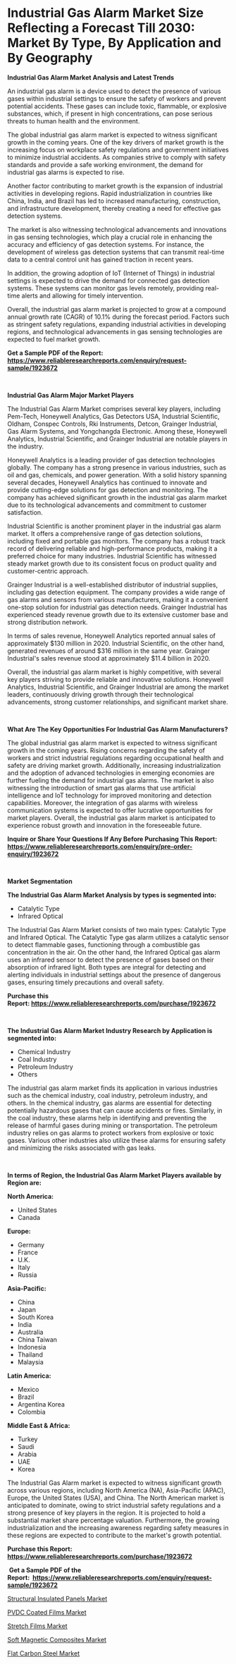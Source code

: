 <p><h1>Industrial Gas Alarm Market Size Reflecting a Forecast Till 2030: Market By Type, By Application and By Geography</h1></p><p><strong>Industrial Gas Alarm Market Analysis and Latest Trends</strong></p>
<p><p>An industrial gas alarm is a device used to detect the presence of various gases within industrial settings to ensure the safety of workers and prevent potential accidents. These gases can include toxic, flammable, or explosive substances, which, if present in high concentrations, can pose serious threats to human health and the environment.</p><p>The global industrial gas alarm market is expected to witness significant growth in the coming years. One of the key drivers of market growth is the increasing focus on workplace safety regulations and government initiatives to minimize industrial accidents. As companies strive to comply with safety standards and provide a safe working environment, the demand for industrial gas alarms is expected to rise.</p><p>Another factor contributing to market growth is the expansion of industrial activities in developing regions. Rapid industrialization in countries like China, India, and Brazil has led to increased manufacturing, construction, and infrastructure development, thereby creating a need for effective gas detection systems.</p><p>The market is also witnessing technological advancements and innovations in gas sensing technologies, which play a crucial role in enhancing the accuracy and efficiency of gas detection systems. For instance, the development of wireless gas detection systems that can transmit real-time data to a central control unit has gained traction in recent years.</p><p>In addition, the growing adoption of IoT (Internet of Things) in industrial settings is expected to drive the demand for connected gas detection systems. These systems can monitor gas levels remotely, providing real-time alerts and allowing for timely intervention.</p><p>Overall, the industrial gas alarm market is projected to grow at a compound annual growth rate (CAGR) of 10.1% during the forecast period. Factors such as stringent safety regulations, expanding industrial activities in developing regions, and technological advancements in gas sensing technologies are expected to fuel market growth.</p></p>
<p><strong>Get a Sample PDF of the Report:&nbsp; <a href="https://www.reliableresearchreports.com/enquiry/request-sample/1923672">https://www.reliableresearchreports.com/enquiry/request-sample/1923672</a></strong></p>
<p>&nbsp;</p>
<p><strong>Industrial Gas Alarm Major Market Players</strong></p>
<p><p>The Industrial Gas Alarm Market comprises several key players, including Pem-Tech, Honeywell Analytics, Gas Detectors USA, Industrial Scientific, Oldham, Conspec Controls, Rki Instruments, Detcon, Grainger Industrial, Gas Alarm Systems, and Yongchangda Electronic. Among these, Honeywell Analytics, Industrial Scientific, and Grainger Industrial are notable players in the industry.</p><p>Honeywell Analytics is a leading provider of gas detection technologies globally. The company has a strong presence in various industries, such as oil and gas, chemicals, and power generation. With a solid history spanning several decades, Honeywell Analytics has continued to innovate and provide cutting-edge solutions for gas detection and monitoring. The company has achieved significant growth in the industrial gas alarm market due to its technological advancements and commitment to customer satisfaction.</p><p>Industrial Scientific is another prominent player in the industrial gas alarm market. It offers a comprehensive range of gas detection solutions, including fixed and portable gas monitors. The company has a robust track record of delivering reliable and high-performance products, making it a preferred choice for many industries. Industrial Scientific has witnessed steady market growth due to its consistent focus on product quality and customer-centric approach.</p><p>Grainger Industrial is a well-established distributor of industrial supplies, including gas detection equipment. The company provides a wide range of gas alarms and sensors from various manufacturers, making it a convenient one-stop solution for industrial gas detection needs. Grainger Industrial has experienced steady revenue growth due to its extensive customer base and strong distribution network.</p><p>In terms of sales revenue, Honeywell Analytics reported annual sales of approximately $130 million in 2020. Industrial Scientific, on the other hand, generated revenues of around $316 million in the same year. Grainger Industrial's sales revenue stood at approximately $11.4 billion in 2020.</p><p>Overall, the industrial gas alarm market is highly competitive, with several key players striving to provide reliable and innovative solutions. Honeywell Analytics, Industrial Scientific, and Grainger Industrial are among the market leaders, continuously driving growth through their technological advancements, strong customer relationships, and significant market share.</p></p>
<p>&nbsp;</p>
<p><strong>What Are The Key Opportunities For Industrial Gas Alarm Manufacturers?</strong></p>
<p><p>The global industrial gas alarm market is expected to witness significant growth in the coming years. Rising concerns regarding the safety of workers and strict industrial regulations regarding occupational health and safety are driving market growth. Additionally, increasing industrialization and the adoption of advanced technologies in emerging economies are further fueling the demand for industrial gas alarms. The market is also witnessing the introduction of smart gas alarms that use artificial intelligence and IoT technology for improved monitoring and detection capabilities. Moreover, the integration of gas alarms with wireless communication systems is expected to offer lucrative opportunities for market players. Overall, the industrial gas alarm market is anticipated to experience robust growth and innovation in the foreseeable future.</p></p>
<p><strong>Inquire or Share Your Questions If Any Before Purchasing This Report: <a href="https://www.reliableresearchreports.com/enquiry/pre-order-enquiry/1923672">https://www.reliableresearchreports.com/enquiry/pre-order-enquiry/1923672</a></strong></p>
<p>&nbsp;</p>
<p><strong>Market Segmentation</strong></p>
<p><strong>The Industrial Gas Alarm Market Analysis by types is segmented into:</strong></p>
<p><ul><li>Catalytic Type</li><li>Infrared Optical</li></ul></p>
<p><p>The Industrial Gas Alarm Market consists of two main types: Catalytic Type and Infrared Optical. The Catalytic Type gas alarm utilizes a catalytic sensor to detect flammable gases, functioning through a combustible gas concentration in the air. On the other hand, the Infrared Optical gas alarm uses an infrared sensor to detect the presence of gases based on their absorption of infrared light. Both types are integral for detecting and alerting individuals in industrial settings about the presence of dangerous gases, ensuring timely precautions and overall safety.</p></p>
<p><strong>Purchase this Report:&nbsp;<a href="https://www.reliableresearchreports.com/purchase/1923672">https://www.reliableresearchreports.com/purchase/1923672</a></strong></p>
<p>&nbsp;</p>
<p><strong>The Industrial Gas Alarm Market Industry Research by Application is segmented into:</strong></p>
<p><ul><li>Chemical Industry</li><li>Coal Industry</li><li>Petroleum Industry</li><li>Others</li></ul></p>
<p><p>The industrial gas alarm market finds its application in various industries such as the chemical industry, coal industry, petroleum industry, and others. In the chemical industry, gas alarms are essential for detecting potentially hazardous gases that can cause accidents or fires. Similarly, in the coal industry, these alarms help in identifying and preventing the release of harmful gases during mining or transportation. The petroleum industry relies on gas alarms to protect workers from explosive or toxic gases. Various other industries also utilize these alarms for ensuring safety and minimizing the risks associated with gas leaks.</p></p>
<p>&nbsp;</p>
<p><strong>In terms of Region, the Industrial Gas Alarm Market Players available by Region are:</strong></p>
<p>
    <p> <strong> North America: </strong>
        <ul>
            <li>United States</li>
            <li>Canada</li>
        </ul>
        </p> 
    <p> <strong> Europe: </strong>
        <ul>
            <li>Germany</li>
            <li>France</li>
            <li>U.K.</li>
            <li>Italy</li>
            <li>Russia</li>
        </ul>
        </p> 
    <p> <strong> Asia-Pacific: </strong>
        <ul>
            <li>China</li>
            <li>Japan</li>
            <li>South Korea</li>
            <li>India</li>
            <li>Australia</li>
            <li>China Taiwan</li>
            <li>Indonesia</li>
            <li>Thailand</li>
            <li>Malaysia</li>
        </ul>
        </p> 
    <p> <strong> Latin America: </strong>
        <ul>
            <li>Mexico</li>
            <li>Brazil</li>
            <li>Argentina Korea</li>
            <li>Colombia</li>
        </ul>
        </p> 
    <p> <strong> Middle East & Africa: </strong>
        <ul>
            <li>Turkey</li>
            <li>Saudi</li>
            <li>Arabia</li>
            <li>UAE</li>
            <li>Korea</li>
        </ul>
    </p>
    </p>
<p><p>The Industrial Gas Alarm market is expected to witness significant growth across various regions, including North America (NA), Asia-Pacific (APAC), Europe, the United States (USA), and China. The North American market is anticipated to dominate, owing to strict industrial safety regulations and a strong presence of key players in the region. It is projected to hold a substantial market share percentage valuation. Furthermore, the growing industrialization and the increasing awareness regarding safety measures in these regions are expected to contribute to the market's growth potential.</p></p>
<p><strong>Purchase this Report: <a href="https://www.reliableresearchreports.com/purchase/1923672">https://www.reliableresearchreports.com/purchase/1923672</a></strong></p>
<p>&nbsp;<strong>Get a Sample PDF of the Report:&nbsp;&nbsp;<a href="https://www.reliableresearchreports.com/enquiry/request-sample/1923672">https://www.reliableresearchreports.com/enquiry/request-sample/1923672</a></strong></p>
<p><strong></strong></p>
<p><p><a href="https://medium.com/@othaleffler644/decoding-structural-insulated-panels-market-metrics-market-share-trends-and-growth-patterns-bcd80249d52e">Structural Insulated Panels Market</a></p><p><a href="https://medium.com/@eloisadavis6326/decoding-pvdc-coated-films-market-metrics-market-share-trends-and-growth-patterns-e6c1f754d1ec">PVDC Coated Films Market</a></p><p><a href="https://medium.com/@kavonhansen3626/stretch-films-market-size-and-market-trends-complete-industry-overview-2023-to-2030-f28b60293ad7">Stretch Films Market</a></p><p><a href="https://medium.com/@staceyhilll3626/soft-magnetic-composites-market-share-evolution-and-market-growth-trends-2023-2030-1443155cdea8">Soft Magnetic Composites Market</a></p><p><a href="https://medium.com/@karinaokon2662/flat-carbon-steel-market-report-reveals-the-latest-trends-and-growth-opportunities-of-this-market-a2ed90572105">Flat Carbon Steel Market</a></p></p>